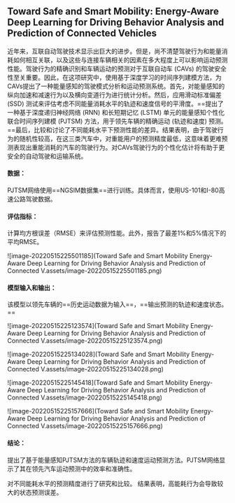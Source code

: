 ## Toward Safe and Smart Mobility: Energy-Aware  Deep Learning for Driving Behavior Analysis  and Prediction of Connected Vehicles

近年来，互联自动驾驶技术显示出巨大的进步。但是，尚不清楚驾驶行为和能量消耗如何相互关联，以及这些与连接车辆相关的因素在多大程度上可以影响运动预测性能。驾驶行为的精确识别和车辆运动的预测对于互联自动车 (CAVs) 的驾驶安全性至关重要。因此，在这项研究中，使用基于深度学习的时间序列建模方法，为CAVs提出了一种能量感知的驾驶模式分析和运动预测系统。首先，对能量感知的纵向加速和减速行为以及横向变道行为进行统计分析。然后，应用滑动标准偏差 (SSD) 测试来评估考虑不同能量消耗水平的轨迹和速度信号的平滑度。==提出了一种基于深度递归神经网络 (RNN) 和长短期记忆 (LSTM) 单元的能量感知个性化联合时间序列建模 (PJTSM) 方法，用于领先车辆的精确运动 (轨迹和速度) 预测。==最后，比较和讨论了不同能耗水平下预测性能的差异。结果表明，由于驾驶行为的随机性较高，在这三类汽车中，对重能用户的预测精度最低，这意味着更难预测表现出重能消耗的汽车的驾驶行为。对CAVs驾驶行为的个性化估计将有助于更安全的自动驾驶和运输系统。



#### 数据：

PJTSM网络使用==NGSIM数据集==进行训练。具体而言，使用US-101和I-80高速公路驾驶数据。

#### 评估指标：

计算均方根误差（RMSE）来评估预测性能。此外，报告了最差1%和5%情况下的平均RMSE。

![image-20220515225501185](Toward Safe and Smart Mobility Energy-Aware  Deep Learning for Driving Behavior Analysis  and Prediction of Connected V.assets/image-20220515225501185.png)

#### 模型输入和输出：

该模型以领先车辆的==历史运动数据为输入==，==输出预测的轨迹和速度状态。==

![image-20220515225123574](Toward Safe and Smart Mobility Energy-Aware  Deep Learning for Driving Behavior Analysis  and Prediction of Connected V.assets/image-20220515225123574.png)

![image-20220515225134028](Toward Safe and Smart Mobility Energy-Aware  Deep Learning for Driving Behavior Analysis  and Prediction of Connected V.assets/image-20220515225134028.png)

![image-20220515225145418](Toward Safe and Smart Mobility Energy-Aware  Deep Learning for Driving Behavior Analysis  and Prediction of Connected V.assets/image-20220515225145418.png)

![image-20220515225157666](Toward Safe and Smart Mobility Energy-Aware  Deep Learning for Driving Behavior Analysis  and Prediction of Connected V.assets/image-20220515225157666.png)

#### 结论：

提出了基于能量感知PJTSM方法的车辆轨迹和速度运动预测方法。PJTSM网络显示了其在领先汽车运动预测中的效率和准确性。

对不同能耗水平的预测精度进行了研究和比较。 结果表明，高能耗行为会导致较大的状态预测误差。

